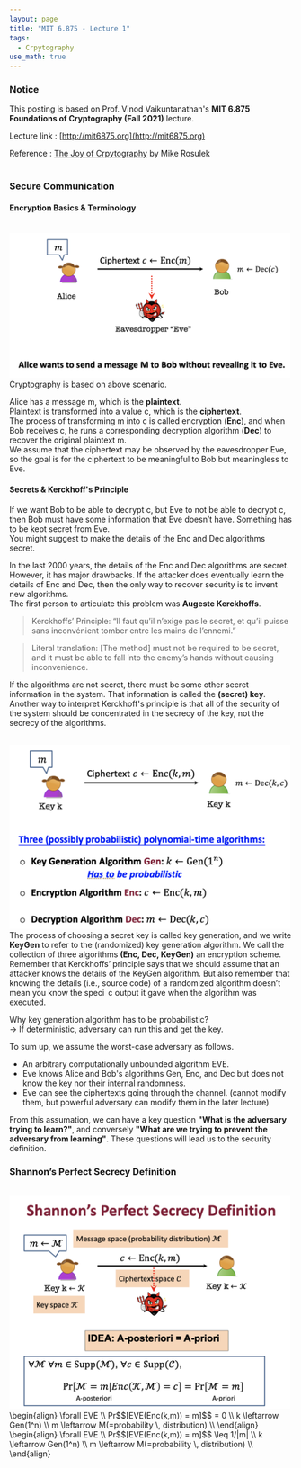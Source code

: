 ```yaml
---
layout: page
title: "MIT 6.875 - Lecture 1"
tags:
  - Crpytography
use_math: true
---
```


### Notice

This posting is based on Prof. Vinod Vaikuntanathan's <b>MIT 6.875 Foundations of Cryptography (Fall 2021)</b> lecture. <br>

Lecture link : [http://mit6875.org](http://mit6875.org)

Reference : [The Joy of Crpytography](https://joyofcryptography.com) by Mike Rosulek
  <br><br>
### Secure Communication
#### Encryption Basics & Terminology
<br>
<img src = "./lecture_1/figure1.png" width = "500">
<br>
Cryptography is based on above scenario.

Alice has a message m, which is the <b>plaintext</b>.<br>
Plaintext is transformed into a value c, which is the <b>ciphertext</b>. <br>
The process of transforming m into c is called encryption (<b>Enc</b>), and when Bob receives c, he runs a corresponding decryption algorithm (<b>Dec</b>) to recover the original plaintext m. <br>
We assume that the ciphertext may be observed by the eavesdropper Eve, so the goal is for the ciphertext to be meaningful to Bob but meaningless to Eve. <br>

#### Secrets & Kerckhoff's Principle 
If we want Bob to be able to decrypt c, but Eve to not be able to decrypt c, then Bob must have some information that Eve doesn’t have. Something has to be kept secret from Eve. <br>
You might suggest to make the details of the Enc and Dec algorithms secret.<br>

In the last 2000 years,  the details of the Enc and Dec algorithms are secret. However, it has major drawbacks. 
If the attacker does eventually learn the details of Enc and Dec, then the only way to recover security is to invent new algorithms. <br>
The first person to articulate this problem was <b>Augeste Kerckhoffs</b>. <br>

> Kerckhoffs’ Principle:
“Il faut qu’il n’exige pas le secret, et qu’il puisse sans inconvénient tomber entre les mains de l’ennemi.”
 
> Literal translation: [The method] must not be required to be secret, and it must be able to fall into the enemy’s hands without causing inconvenience.

If the algorithms are not secret, there must be some other secret information in the system. That information is called the <b>(secret) key</b>.
Another way to interpret Kerckhoff's principle is that all of the security of the system should be concentrated in the secrecy of the key, not the secrecy of the algorithms. 

<br>
<img src = "./lecture_1/figure2.png" width = "500">
<br>
The process of choosing a secret key is called key generation, and we write <b>KeyGen</b> to refer to the (randomized) key generation algorithm. We call the collection of three algorithms <b>(Enc, Dec, KeyGen)</b> an encryption scheme. Remember that Kerckhoffs’ principle says that we should assume that an attacker knows the details of the KeyGen algorithm. But also remember that knowing the details (i.e., source code) of a randomized algorithm doesn’t mean you know the speci c output it gave when the algorithm was executed. 

Why key generation algorithm has to be probabilistic? <br>
 -> If deterministic, adversary can run this and get the key. 

To sum up, we assume the worst-case adversary as follows. 
*  An arbitrary computationally unbounded algorithm EVE. 
* Eve knows Alice and Bob's algorithms Gen, Enc, and Dec but does not know the key nor their internal randomness. 
* Eve can see the ciphertexts going through the channel. (cannot modify them, but powerful adversary can modify them in the later lecture)

From this assumation, we can have a key question <b>"What is the adversary trying to learn?"</b>, and conversely <b>"What are we trying to prevent the adversary from learning"</b>. 
These questions will lead us to the security definition. 
<br>
### Shannon’s Perfect Secrecy Definition
<br>
<img src = "./lecture_1/figure3.png" width = "500">
<br>
\begin{align}
\forall EVE \\
Pr$$[EVE(Enc(k,m)) = m]$$ = 0 \\
k \leftarrow Gen(1^n) \\
m \leftarrow M(=probability \, distribution) \\
\end{align}
<br>
\begin{align}
\forall EVE \\
Pr$$[EVE(Enc(k,m)) = m]$$ \leq 1/|m| \\
k \leftarrow Gen(1^n) \\
m \leftarrow M(=probability \, distribution) \\
\end{align}


